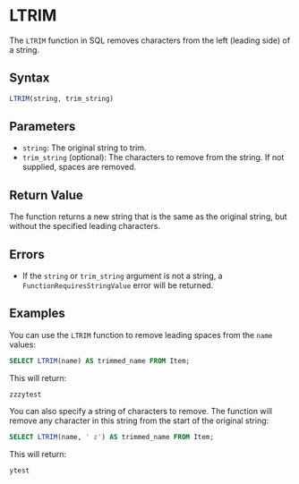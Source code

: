 # LTRIM

The `LTRIM` function in SQL removes characters from the left (leading side) of a string.

## Syntax

```sql
LTRIM(string, trim_string)
```

## Parameters

- `string`: The original string to trim.
- `trim_string` (optional): The characters to remove from the string. If not supplied, spaces are removed.

## Return Value

The function returns a new string that is the same as the original string, but without the specified leading characters.

## Errors

- If the `string` or `trim_string` argument is not a string, a `FunctionRequiresStringValue` error will be returned.

## Examples

You can use the `LTRIM` function to remove leading spaces from the `name` values:

```sql
SELECT LTRIM(name) AS trimmed_name FROM Item;
```

This will return:

```
zzzytest
```

You can also specify a string of characters to remove. The function will remove any character in this string from the start of the original string:

```sql
SELECT LTRIM(name, ' z') AS trimmed_name FROM Item;
```

This will return:

```
ytest
```